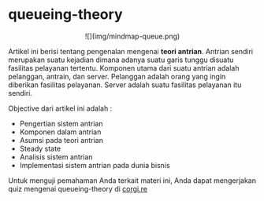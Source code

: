 # queueing-theory

<center> ![](img/mindmap-queue.png) </center>


Artikel ini berisi tentang pengenalan mengenai **teori antrian**. Antrian sendiri merupakan suatu kejadian dimana adanya suatu garis tunggu disuatu fasilitas pelayanan tertentu. Komponen utama dari suatu antrian adalah pelanggan, antrain, dan server. Pelanggan adalah orang yang ingin diberikan fasilitas pelayanan. Server adalah suatu fasilitas pelayanan itu sendiri. 

Objective dari artikel ini adalah :

* Pengertian sistem antrian
* Komponen dalam antrian
* Asumsi pada teori antrian
* Steady state
* Analisis sistem antrian
* Implementasi sistem antrian pada dunia bisnis

Untuk menguji pemahaman Anda terkait materi ini, Anda dapat mengerjakan quiz mengenai queueing-theory di [corgi.re](https://corgi.re/courses/inytss/queueing-theory)
